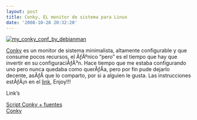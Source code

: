 ```yaml
---
layout: post
title: Conky, EL monitor de sistema para Linux
date: '2008-10-28 20:32:20'
---
```



[![](http://carlos.debianchile.cl/wp-content/uploads/2008/10/my_conky_conf_by_debianman-107x300.png "my_conky_conf_by_debianman")](http://carlos.debianchile.cl/wp-content/uploads/2008/10/my_conky_conf_by_debianman.png)

[Conky](http://conky.sourceforge.net/ "http://conky.sourceforge.net/") es un monitor de sistema minimalista, altamente configurable y que consume pocos recursos, el ÃƒÂºnico “pero” es el tiempo que hay que invertir en su configuraciÃƒÂ³n. Hace tiempo que me estaba configurando uno pero nunca quedaba como querÃƒÂ­a, pero por fin pude dejarlo decente, asÃƒÂ­ que lo comparto, por si a alguien le gusta. Las instrucciones estÃƒÂ¡n en el [link](http://debianman.deviantart.com/art/My-Conky-Conf-102045014 "http://debianman.deviantart.com/art/My-Conky-Conf-102045014"), Enjoy!!!

Link’s

[Script Conky + fuentes  
](http://debianman.deviantart.com/art/My-Conky-Conf-102045014 "http://debianman.deviantart.com/art/My-Conky-Conf-102045014") [Conky](http://conky.sourceforge.net/ "http://conky.sourceforge.net/")


